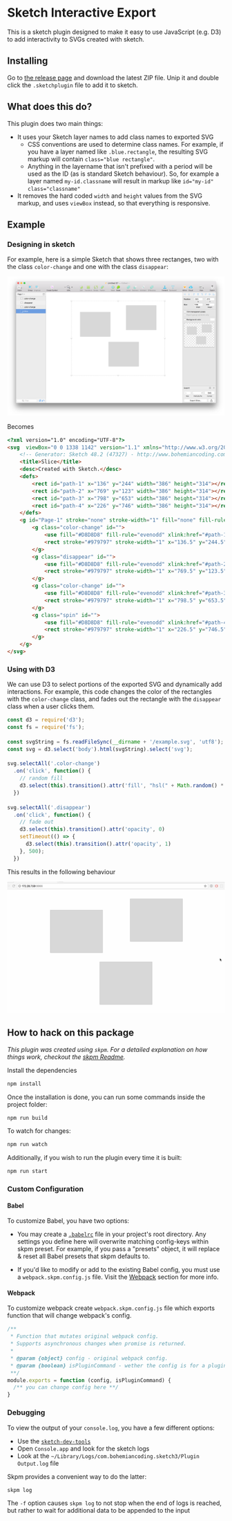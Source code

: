 # Sketch Interactive Export


This is a sketch plugin designed to make it easy to use JavaScript (e.g. D3) to add
interactivity to SVGs created with sketch.

## Installing

Go to [the release page](https://github.com/mathisonian/sketch-interactive-export/releases) and download the latest ZIP file. Unip it and double click the `.sketchplugin` file to add it to sketch.

## What does this do?

This plugin does two main things:

* It uses your Sketch layer names to add class names to exported SVG
  * CSS conventions are used to determine class names. For example, if you have a layer named like `.blue.rectangle`, the resulting SVG markup will contain `class="blue rectangle"`.
  * Anything in the layername that isn't prefixed with a period will be used as the ID (as is standard Sketch behaviour). So, for example a layer named `my-id.classname`  will result in markup like `id="my-id" class="classname"`
* It removes the hard coded `width` and `height` values from the SVG markup, and uses `viewBox` instead, so that everything is responsive.

## Example

### Designing in sketch

For example, here is a simple Sketch that shows three rectanges, two with the class `color-change` and one
with the class `disappear`:

![sketch example](./assets/sketch-readme.png)

Becomes


```html
<?xml version="1.0" encoding="UTF-8"?>
<svg  viewBox="0 0 1338 1142" version="1.1" xmlns="http://www.w3.org/2000/svg" xmlns:xlink="http://www.w3.org/1999/xlink">
    <!-- Generator: Sketch 48.2 (47327) - http://www.bohemiancoding.com/sketch -->
    <title>Slice</title>
    <desc>Created with Sketch.</desc>
    <defs>
        <rect id="path-1" x="136" y="244" width="386" height="314"></rect>
        <rect id="path-2" x="769" y="123" width="386" height="314"></rect>
        <rect id="path-3" x="798" y="653" width="386" height="314"></rect>
        <rect id="path-4" x="226" y="746" width="386" height="314"></rect>
    </defs>
    <g id="Page-1" stroke="none" stroke-width="1" fill="none" fill-rule="evenodd">
        <g class="color-change" id="">
            <use fill="#D8D8D8" fill-rule="evenodd" xlink:href="#path-1"></use>
            <rect stroke="#979797" stroke-width="1" x="136.5" y="244.5" width="385" height="313"></rect>
        </g>
        <g class="disappear" id="">
            <use fill="#D8D8D8" fill-rule="evenodd" xlink:href="#path-2"></use>
            <rect stroke="#979797" stroke-width="1" x="769.5" y="123.5" width="385" height="313"></rect>
        </g>
        <g class="color-change" id="">
            <use fill="#D8D8D8" fill-rule="evenodd" xlink:href="#path-3"></use>
            <rect stroke="#979797" stroke-width="1" x="798.5" y="653.5" width="385" height="313"></rect>
        </g>
        <g class="spin" id="">
            <use fill="#D8D8D8" fill-rule="evenodd" xlink:href="#path-4"></use>
            <rect stroke="#979797" stroke-width="1" x="226.5" y="746.5" width="385" height="313"></rect>
        </g>
    </g>
</svg>
```


### Using with D3


We can use D3 to select portions of the exported SVG and dynamically add interactions. For example, this
code changes the color of the rectangles with the `color-change` class, and fades out the rectangle with
the `disappear` class when a user clicks them.

```js
const d3 = require('d3');
const fs = require('fs');

const svgString = fs.readFileSync(__dirname + '/example.svg', 'utf8');
const svg = d3.select('body').html(svgString).select('svg');

svg.selectAll('.color-change')
  .on('click', function() {
    // random fill
    d3.select(this).transition().attr('fill', "hsl(" + Math.random() * 360 + ",100%,50%)")
  })

svg.selectAll('.disappear')
  .on('click', function() {
    // fade out
    d3.select(this).transition().attr('opacity', 0)
    setTimeout(() => {
      d3.select(this).transition().attr('opacity', 1)
    }, 500);
  })
```

This results in the following behaviour

![browser example](./assets/d3-example.gif)



## How to hack on this package

_This plugin was created using `skpm`. For a detailed explanation on how things work, checkout the [skpm Readme](https://github.com/skpm/skpm/blob/master/README.md)._

Install the dependencies

```bash
npm install
```

Once the installation is done, you can run some commands inside the project folder:

```bash
npm run build
```

To watch for changes:

```bash
npm run watch
```

Additionally, if you wish to run the plugin every time it is built:

```bash
npm run start
```

### Custom Configuration

#### Babel

To customize Babel, you have two options:

* You may create a [`.babelrc`](https://babeljs.io/docs/usage/babelrc) file in your project's root directory. Any settings you define here will overwrite matching config-keys within skpm preset. For example, if you pass a "presets" object, it will replace & reset all Babel presets that skpm defaults to.

* If you'd like to modify or add to the existing Babel config, you must use a `webpack.skpm.config.js` file. Visit the [Webpack](#webpack) section for more info.

#### Webpack

To customize webpack create `webpack.skpm.config.js` file which exports function that will change webpack's config.

```js
/**
 * Function that mutates original webpack config.
 * Supports asynchronous changes when promise is returned.
 *
 * @param {object} config - original webpack config.
 * @param {boolean} isPluginCommand - wether the config is for a plugin command or a resource
 **/
module.exports = function (config, isPluginCommand) {
  /** you can change config here **/
}
```

### Debugging

To view the output of your `console.log`, you have a few different options:

* Use the [`sketch-dev-tools`](https://github.com/skpm/sketch-dev-tools)
* Open `Console.app` and look for the sketch logs
* Look at the `~/Library/Logs/com.bohemiancoding.sketch3/Plugin Output.log` file

Skpm provides a convenient way to do the latter:

```bash
skpm log
```

The `-f` option causes `skpm log` to not stop when the end of logs is reached, but rather to wait for additional data to be appended to the input

